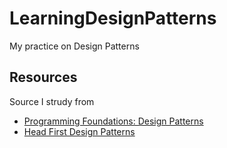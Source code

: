 # LearningDesignPatterns
My practice on Design Patterns

## Resources
Source I strudy from 
* [Programming Foundations: Design Patterns](https://www.lynda.com/Developer-Programming-Foundations-tutorials/Foundations-Programming-Design-Patterns/135365-2.html)
* [Head First Design Patterns](http://shop.oreilly.com/product/9780596007126.do)

